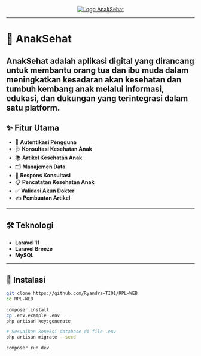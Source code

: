 <p align="center">
  <a href="https://github.com/Ryandra-TI01/RPL-WEB" target="_blank">
    <img src="https://github.com/Ryandra-TI01/RPL-WEB/blob/main/public/admin/assets/img/logo-rpl.jpeg?raw=true" alt="Logo AnakSehat">
  </a>
</p>


---

# 👶 AnakSehat

**AnakSehat** adalah aplikasi digital yang dirancang untuk membantu orang tua dan ibu muda dalam meningkatkan kesadaran akan kesehatan dan tumbuh kembang anak melalui informasi, edukasi, dan dukungan yang terintegrasi dalam satu platform.
---

## ✨ Fitur Utama

- 🔐 **Autentikasi Pengguna**
- 🩺 **Konsultasi Kesehatan Anak**
- 📚 **Artikel Kesehatan Anak**
- 🗂️ **Manajemen Data**
- 💬 **Respons Konsultasi**
- 📋 **Pencatatan Kesehatan Anak**
- ✅ **Validasi Akun Dokter**
- ✍️ **Pembuatan Artikel**

---

## 🛠️ Teknologi

- **Laravel 11**
- **Laravel Breeze**
- **MySQL**

---

## 🚀 Instalasi

```bash
git clone https://github.com/Ryandra-TI01/RPL-WEB
cd RPL-WEB

composer install
cp .env.example .env
php artisan key:generate

# Sesuaikan koneksi database di file .env
php artisan migrate --seed

composer run dev
